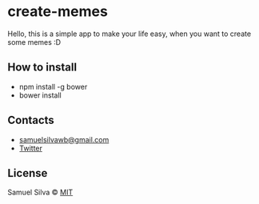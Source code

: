 # create-memes

Hello, this is a simple app to make your life easy, when you want to create some memes :D

## How to install

- npm install -g bower
- bower install

## Contacts

- samuelsilvawb@gmail.com
- [Twitter](https://twitter.com/samuelsilvadev)


## License

Samuel Silva &copy; [MIT](https://github.com/samuelsilvadev/create-memes/blob/master/LICENSE)
